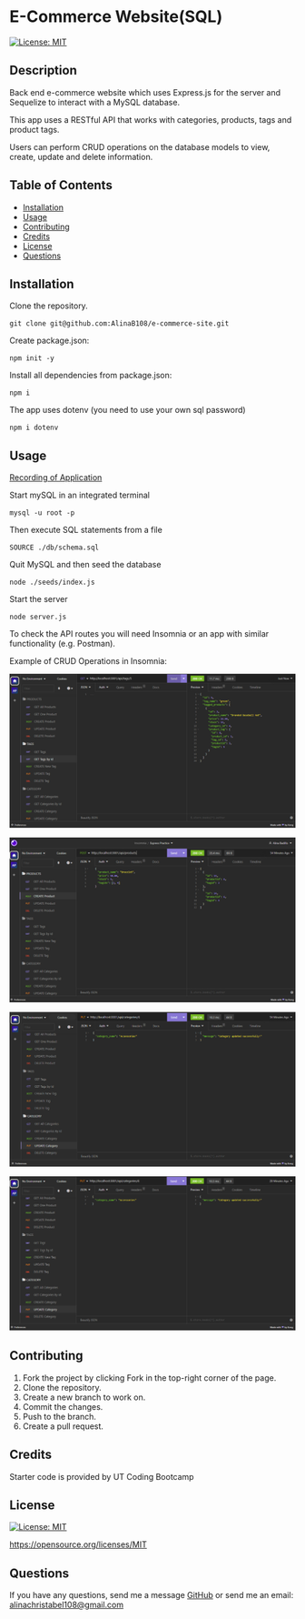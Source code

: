 # E-Commerce Website(SQL)

[![License: MIT](https://img.shields.io/badge/License-MIT-yellow.svg)](https://opensource.org/licenses/MIT)

## Description
Back end e-commerce website which uses Express.js for the server and Sequelize to interact with a MySQL database. 

This app uses a RESTful API that works with categories, products, tags and product tags. 

Users can perform CRUD operations on the database models to view, create, update and delete information.

## Table of Contents
- [Installation](#installation)
- [Usage](#usage)
- [Contributing](#contributing)
- [Credits](#credits)
- [License](#license)
- [Questions](#questions)

## Installation
Clone the repository.
```
git clone git@github.com:AlinaB108/e-commerce-site.git
```
Create package.json:
```
npm init -y
```
Install all dependencies from package.json:
```
npm i
```
The app uses dotenv (you need to use your own sql password)
```
npm i dotenv 
```

## Usage
[Recording of Application](https://watch.screencastify.com/v/vuvBPa0BbFjflOhedIH7)

Start mySQL in an integrated terminal
```
mysql -u root -p
```
Then execute SQL statements from a file
```
SOURCE ./db/schema.sql
```
Quit MySQL and then seed the database
```
node ./seeds/index.js
```
Start the server
```
node server.js
```
To check the API routes you will need Insomnia or an app with similar functionality (e.g. Postman).

Example of CRUD Operations in Insomnia:

![Screenshot](/assets/images/op1.png)

![Screenshot](/assets/images/op2.png)

![Screenshot](/assets/images/op3.png)

![Screenshot](/assets/images/op4.png)


## Contributing
1. Fork the project by clicking Fork in the top-right corner of the page.
2. Clone the repository.
3. Create a new branch to work on.
4. Commit the changes.
5. Push to the branch.
6. Create a pull request.

## Credits
Starter code is provided by UT Coding Bootcamp

## License
[![License: MIT](https://img.shields.io/badge/License-MIT-yellow.svg)](https://opensource.org/licenses/MIT)

https://opensource.org/licenses/MIT 
    
## Questions
If you have any questions, send me a message [GitHub](https://github.com/abc) or send me an email: [alinachristabel108@gmail.com](alinachristabel108@gmail.com)